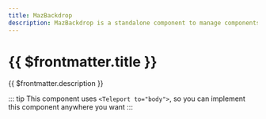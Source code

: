 ```yaml
---
title: MazBackdrop
description: MazBackdrop is a standalone component to manage components that need a backdrop
---
```


# {{ $frontmatter.title }}

{{ $frontmatter.description }}

<!--@include: ./../.vitepress/mixins/getting-started.md-->

::: tip
This component uses `<Teleport to="body">`, so you can implement this component anywhere you want
:::

<!--@include: ./../../.vitepress/generated-docs/maz-backdrop.doc.md-->
